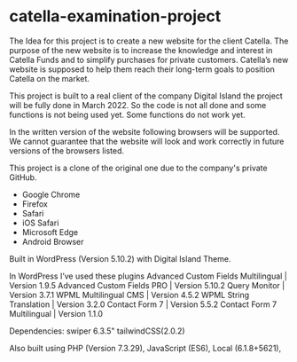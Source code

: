 # catella-examination-project

The Idea for this project is to create a new website for the client Catella. The purpose of the new website is to increase the knowledge and interest in Catella Funds and to simplify purchases for private customers. 
Catella’s new website is supposed to help them reach their long-term goals to position Catella on the market. 

This project is built to a real client of the company Digital Island the project will be fully done in March 2022. So the code is not all done and some functions is not being used yet. Some functions do not work yet.  

In the written version of the website following browsers will be supported.  We cannot guarantee that the website will look and work correctly in future versions of the browsers listed.

This project is a clone of the original one due to the company's private GitHub.

* Google Chrome
* Firefox
* Safari 
* iOS Safari
* Microsoft Edge
* Android Browser


Built in WordPress (Version 5.10.2) with Digital Island Theme. 


In WordPress I’ve used these plugins
Advanced Custom Fields Multilingual | Version 1.9.5
Advanced Custom Fields PRO | Version 5.10.2
Query Monitor | Version 3.7.1
WPML Multilingual CMS | Version 4.5.2
WPML String Translation | Version 3.2.0
Contact Form 7 |  Version 5.5.2
Contact Form 7 Multilingual | Version 1.1.0

Dependencies: 
swiper 6.3.5"
tailwindCSS(2.0.2)

Also built using PHP (Version 7.3.29), JavaScript (ES6), Local (6.1.8+5621), 
